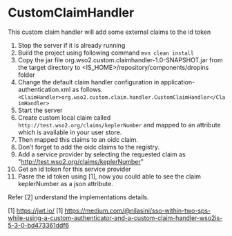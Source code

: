 # CustomClaimHandler
This custom claim handler will add some external claims to the id token

1) Stop the server if it is already running
2) Build the project using following command ```mvn clean install```
3) Copy the jar file org.wso2.custom.claimhandler-1.0-SNAPSHOT.jar from the target directory to <IS_HOME>/repository/components/dropins folder
4) Change the default claim handler configuration in application-authentication.xml as follows.
```<ClaimHandler>org.wso2.custom.claim.handler.CustomClaimHandler</ClaimHandler>```
5) Start the server
6) Create custom local claim called ```http://test.wso2.org/claims/keplerNumber``` and mapped to an attribute which is available in your user store.
7) Then mapped this claims to an oidc claim.
8) Don’t forget to add the oidc claims to the registry.
9) Add a service provider by selecting the requested claim as "http://test.wso2.org/claims/keplerNumber"
10) Get an id token for this service provider
11) Pasre the id token using \[1], now you could able to see the claim keplerNumber as a json attribute.

Refer \[2] understand the implementations details.


\[1] https://jwt.io/
\[1] https://medium.com/@nilasini/sso-within-two-sps-while-using-a-custom-authenticator-and-a-custom-claim-handler-wso2is-5-3-0-bd473361ddf6
